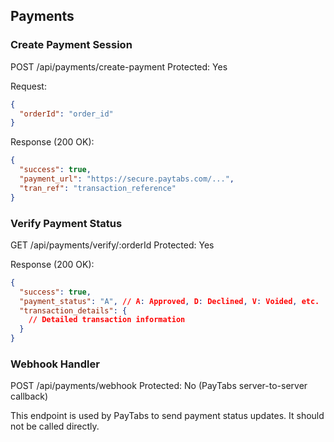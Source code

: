 ## Payments

### Create Payment Session

POST /api/payments/create-payment
Protected: Yes

Request:
```json
{
  "orderId": "order_id"
}
```

Response (200 OK):
```json
{
  "success": true,
  "payment_url": "https://secure.paytabs.com/...",
  "tran_ref": "transaction_reference"
}
```

### Verify Payment Status

GET /api/payments/verify/:orderId
Protected: Yes

Response (200 OK):
```json
{
  "success": true,
  "payment_status": "A", // A: Approved, D: Declined, V: Voided, etc.
  "transaction_details": {
    // Detailed transaction information
  }
}
```

### Webhook Handler

POST /api/payments/webhook
Protected: No (PayTabs server-to-server callback)

This endpoint is used by PayTabs to send payment status updates. It should not be called directly.